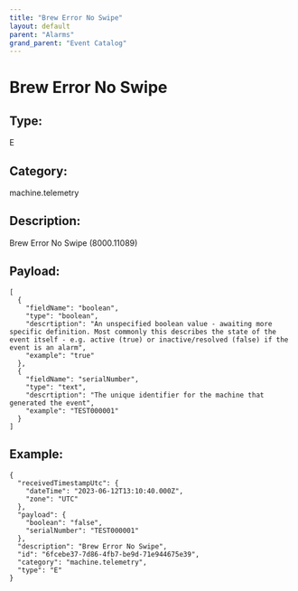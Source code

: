 ```yaml
---
title: "Brew Error No Swipe"
layout: default
parent: "Alarms"
grand_parent: "Event Catalog"
---
```


# Brew Error No Swipe

## Type:

E

## Category:

machine.telemetry

## Description: 

Brew Error No Swipe (8000.11089)

## Payload:

```
[
  {
    "fieldName": "boolean",
    "type": "boolean",
    "descrtiption": "An unspecified boolean value - awaiting more specific definition. Most commonly this describes the state of the event itself - e.g. active (true) or inactive/resolved (false) if the event is an alarm",
    "example": "true"
  },
  {
    "fieldName": "serialNumber",
    "type": "text",
    "descrtiption": "The unique identifier for the machine that generated the event",
    "example": "TEST000001"
  }
]
```

## Example:

```
{
  "receivedTimestampUtc": {
    "dateTime": "2023-06-12T13:10:40.000Z",
    "zone": "UTC"
  },
  "payload": {
    "boolean": "false",
    "serialNumber": "TEST000001"
  },
  "description": "Brew Error No Swipe",
  "id": "6fcebe37-7d86-4fb7-be9d-71e944675e39",
  "category": "machine.telemetry",
  "type": "E"
}
```
